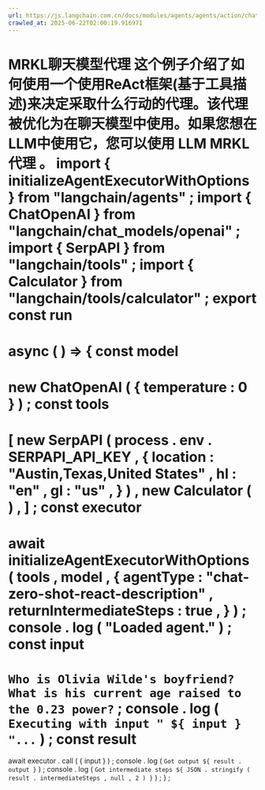 ```yaml
---
url: https://js.langchain.com.cn/docs/modules/agents/agents/action/chat_mrkl
crawled_at: 2025-06-22T02:00:19.916971
---
```


MRKL聊天模型代理
这个例子介绍了如何使用一个使用ReAct框架(基于工具描述)来决定采取什么行动的代理。该代理被优化为在聊天模型中使用。如果您想在LLM中使用它，您可以使用
LLM MRKL代理
。
import
{
initializeAgentExecutorWithOptions
}
from
"langchain/agents"
;
import
{
ChatOpenAI
}
from
"langchain/chat_models/openai"
;
import
{
SerpAPI
}
from
"langchain/tools"
;
import
{
Calculator
}
from
"langchain/tools/calculator"
;
export
const
run
=
async
(
)
=>
{
const
model
=
new
ChatOpenAI
(
{
temperature
:
0
}
)
;
const
tools
=
[
new
SerpAPI
(
process
.
env
.
SERPAPI_API_KEY
,
{
location
:
"Austin,Texas,United States"
,
hl
:
"en"
,
gl
:
"us"
,
}
)
,
new
Calculator
(
)
,
]
;
const
executor
=
await
initializeAgentExecutorWithOptions
(
tools
,
model
,
{
agentType
:
"chat-zero-shot-react-description"
,
returnIntermediateSteps
:
true
,
}
)
;
console
.
log
(
"Loaded agent."
)
;
const
input
=
`
Who is Olivia Wilde's boyfriend? What is his current age raised to the 0.23 power?
`
;
console
.
log
(
`
Executing with input "
${
input
}
"...
`
)
;
const
result
=
await
executor
.
call
(
{
input
}
)
;
console
.
log
(
`
Got output
${
result
.
output
}
`
)
;
console
.
log
(
`
Got intermediate steps
${
JSON
.
stringify
(
result
.
intermediateSteps
,
null
,
2
)
}
`
)
;
}
;